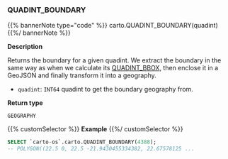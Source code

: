 ### QUADINT_BOUNDARY

{{% bannerNote type="code" %}}
carto.QUADINT_BOUNDARY(quadint)
{{%/ bannerNote %}}

**Description**

Returns the boundary for a given quadint. We extract the boundary in the same way as when we calculate its [QUADINT_BBOX](#quadint_bbox), then enclose it in a GeoJSON and finally transform it into a geography.

* `quadint`: `INT64` quadint to get the boundary geography from.

**Return type**

`GEOGRAPHY`

{{% customSelector %}}
**Example**
{{%/ customSelector %}}

```sql
SELECT `carto-os`.carto.QUADINT_BOUNDARY(4388);
-- POLYGON((22.5 0, 22.5 -21.9430455334382, 22.67578125 ...
```